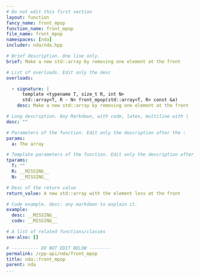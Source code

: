```yaml
---
# Do not edit this first section
layout: function
fancy_name: front_mpop
function_name: front_mpop
file_name: front_mpop
namespaces: [nda]
includer: nda/nda.hpp

# Brief description. One line only.
brief: Make a new std::array by removing one element at the front

# List of overloads. Edit only the desc
overloads:

  - signature: |
      template <typename T, size_t R, int N>
      std::array<T, R - N> front_mpop(std::array<T, R> const &a)
    desc: Make a new std::array by removing one element at the front

# Long description. Any Markdown, with code, latex, multiline with |
desc: ""

# Parameters of the function. Edit only the description after the :
params:
  a: The array

# Template parameters of the function. Edit only the description after the :
tparams:
  T: ""
  R: __MISSING__
  N: __MISSING__

# Desc of the return value
return_value: A new std::array with the element less at the front

# Code example. desc: any markdown to explain it.
example:
  desc: __MISSING__
  code: __MISSING__

# A list of related functions/classes
see-also: []

# ---------- DO NOT EDIT BELOW --------
permalink: /cpp-api/nda/front_mpop
title: nda::front_mpop
parent: nda
...
```


